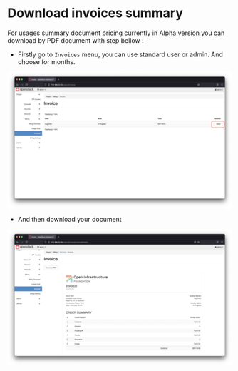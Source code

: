 # Download invoices summary 

For usages summary document pricing currently in Alpha version you can download by PDF document with step bellow :

- Firstly go to `Invoices` menu, you can use standard user or admin. And choose for months.

![invoice1](assets/images/how-to/invoice1.png)

- And then download your document

![invoice2](assets/images/how-to/invoice2.png)




